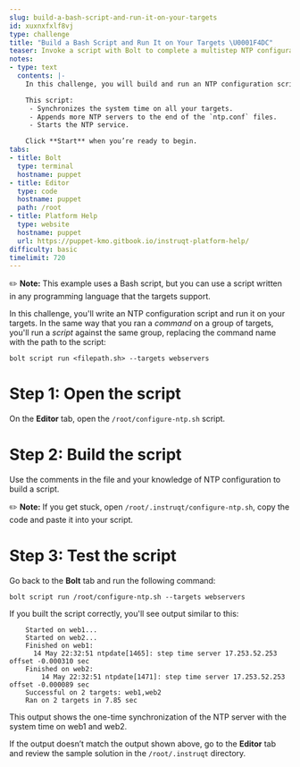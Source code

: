 ```yaml
---
slug: build-a-bash-script-and-run-it-on-your-targets
id: xuxnxfxlf8vj
type: challenge
title: "Build a Bash Script and Run It on Your Targets \U0001F4DC"
teaser: Invoke a script with Bolt to complete a multistep NTP configuration.
notes:
- type: text
  contents: |-
    In this challenge, you will build and run an NTP configuration script.

    This script:
     - Synchronizes the system time on all your targets.
     - Appends more NTP servers to the end of the `ntp.conf` files.
     - Starts the NTP service.

    Click **Start** when you’re ready to begin.
tabs:
- title: Bolt
  type: terminal
  hostname: puppet
- title: Editor
  type: code
  hostname: puppet
  path: /root
- title: Platform Help
  type: website
  hostname: puppet
  url: https://puppet-kmo.gitbook.io/instruqt-platform-help/
difficulty: basic
timelimit: 720
---
```

✏️ **Note:**  This example uses a Bash script, but you can use a script written in any programming language that the targets support.

In this challenge, you'll write an NTP configuration script and run it on your targets. In the same way that you ran a *command* on a group of targets, you'll run a *script* against the same group, replacing the command name with the path to the script:

`bolt script run <filepath.sh> --targets webservers`

# Step 1: Open the script
On the **Editor** tab, open the `/root/configure-ntp.sh` script.

# Step 2: Build the script
Use the comments in the file and your knowledge of NTP configuration to build a script.

✏️ **Note:**  If you get stuck, open `/root/.instruqt/configure-ntp.sh`, copy the code and paste it into your script.

# Step 3: Test the script
Go back to the **Bolt** tab and run the following command:
```
bolt script run /root/configure-ntp.sh --targets webservers
```

If you built the script correctly, you'll see output similar to this:
```
    Started on web1...
    Started on web2...
    Finished on web1:
      14 May 22:32:51 ntpdate[1465]: step time server 17.253.52.253 offset -0.000310 sec
    Finished on web2:
        14 May 22:32:51 ntpdate[1471]: step time server 17.253.52.253 offset -0.000089 sec
    Successful on 2 targets: web1,web2
    Ran on 2 targets in 7.85 sec
```

This output shows the one-time synchronization of the NTP server with the system time on web1 and web2.

If the output doesn’t match the output shown above, go to the **Editor** tab and review the sample solution in the `/root/.instruqt` directory.